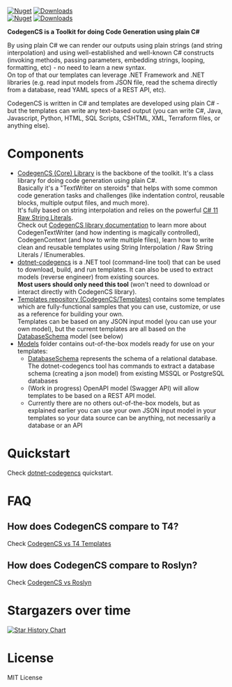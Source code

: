 [![Nuget](https://img.shields.io/nuget/v/dotnet-codegencs?label=dotnet-codegencs)](https://www.nuget.org/packages/dotnet-codegencs)
[![Downloads](https://img.shields.io/nuget/dt/dotnet-codegencs.svg)](https://www.nuget.org/packages/dotnet-codegencs)  
[![Nuget](https://img.shields.io/nuget/v/CodegenCS?label=CodegenCS)](https://www.nuget.org/packages/CodegenCS)
[![Downloads](https://img.shields.io/nuget/dt/CodegenCS.svg)](https://www.nuget.org/packages/CodegenCS)


**CodegenCS is a Toolkit for doing Code Generation using plain C#**

By using plain C# we can render our outputs using plain strings (and string interpolation) and using well-established and well-known C# constructs (invoking methods, passing parameters, embedding strings, looping, formatting, etc) - no need to learn a new syntax.  
On top of that our templates can leverage .NET Framework and .NET libraries (e.g. read input models from JSON file, read the schema directly from a database, read YAML specs of a REST API, etc).  

CodegenCS is written in C# and templates are developed using plain C# - but the templates can write any text-based output (you can write C#, Java, Javascript, Python, HTML, SQL Scripts, CSHTML, XML, Terraform files, or anything else).


# Components
- [CodegenCS (Core) Library](https://github.com/CodegenCS/CodegenCS/tree/master/src/Core/CodegenCS) is the backbone of the toolkit. It's a class library for doing code generation using plain C#.  
  Basically it's a "TextWriter on steroids" that helps with some common code generation tasks and challenges (like indentation control, reusable blocks, multiple output files, and much more).  
  It's fully based on string interpolation and relies on the powerful [C# 11 Raw String Literals](https://docs.microsoft.com/en-us/dotnet/csharp/whats-new/csharp-11#raw-string-literals).  
  Check out [CodegenCS library documentation](https://github.com/CodegenCS/CodegenCS/tree/master/src/Core/CodegenCS) to learn more about CodegenTextWriter (and how indenting is magically controlled), CodegenContext (and how to write multiple files), learn how to write clean and reusable templates using String Interpolation / Raw String Literals / IEnumerables.
- [dotnet-codegencs](https://github.com/CodegenCS/CodegenCS/tree/master/src/dotnet-codegencs) is a .NET tool (command-line tool) that can be used to download, build, and run templates.
  It can also be used to extract models (reverse engineer) from existing sources.  
  **Most users should only need this tool** (won't need to download or interact directly with CodegenCS library).
- [Templates repository (CodegenCS/Templates)](https://github.com/CodegenCS/Templates) contains some templates which are fully-functional samples that you can use, customize, or use as a reference for building your own.  
  Templates can be based on any JSON input model (you can use your own model), but the current templates are all based on the [DatabaseSchema](https://github.com/CodegenCS/CodegenCS/tree/master/src/Models/CodegenCS.DbSchema/DbSchema) model (see below)
- [Models](https://github.com/CodegenCS/CodegenCS/tree/master/src/Models) folder contains out-of-the-box models ready for use on your templates:
    - [DatabaseSchema](https://github.com/CodegenCS/CodegenCS/tree/master/src/Models/CodegenCS.DbSchema/DbSchema) represents the schema of a relational database.  
    The dotnet-codegencs tool has commands to extract a database schema (creating a json model) from existing MSSQL or PostgreSQL databases
    - (Work in progress) OpenAPI model (Swagger API) will allow templates to be based on a REST API model.  
    - Currently there are no others out-of-the-box models, but as explained earlier you can use your own JSON input model in your templates so your data source can be anything, not necessarily a database or an API

# Quickstart

Check [dotnet-codegencs](https://github.com/CodegenCS/CodegenCS/tree/master/src/dotnet-codegencs#quickstart) quickstart.

# FAQ

## How does CodegenCS compare to T4?

Check [CodegenCS vs T4 Templates](https://github.com/CodegenCS/CodegenCS/tree/master/docs/Comparison-T4.md)

## How does CodegenCS compare to Roslyn?

Check [CodegenCS vs Roslyn](https://github.com/CodegenCS/CodegenCS/tree/master/docs/Comparison-Roslyn.md)



<!-- 

## History
- 2020-07-19: New project/scripts [Simple POCO Generator](https://github.com/CodegenCS/CodegenCS/tree/master/src/Models/CodegenCS.DbSchema.Templates/SimplePOCOGenerator/) to create POCOs (Dapper or other ORM) based on a Database Schema in JSON file
- 2020-07-12: Fluent API and other major changes
- 2020-07-05: New projects/utilities [CodegenCS.DbSchema](https://github.com/CodegenCS/CodegenCS/tree/master/src/Models/CodegenCS.DbSchema) and [CodegenCS.DbSchema.Extractor](https://github.com/CodegenCS/CodegenCS/tree/master/src/Models/CodegenCS.DbSchema.Extractor) to reverse engineer MSSQL/PostgreSQL databases into JSON schema
- 2020-07-05: [Blog post](https://rdrizin.com/code-generation-in-c-csx-extracting-sql-server-schema/) (and [this](https://rdrizin.com/code-generation-csx-scripts-part1/)) about extracting the schema using Powershell -> CSX (Roslyn) -> CodegenCS
- 2019-10-30: Published Sample Template [EF 6 POCO Generator](https://github.com/CodegenCS/CodegenCS/tree/master/src/Templates/EF6-POCO-Generator)
- 2019-09-22: Initial public version. See [blog post here](http://rdrizin.com/yet-another-code-generator/)
 -->



# Stargazers over time

[![Star History Chart](https://api.star-history.com/svg?repos=CodegenCS/CodegenCS&type=Date)](https://star-history.com/#CodegenCS/CodegenCS&Date)

# License
MIT License

